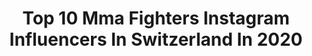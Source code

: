 ---
title: Top 10 Mma Fighters Instagram Influencers In Switzerland In 2020
description: >-
  Find top mma fighters Instagram influencers in Switzerland in 2020. Most popular hashtags: #fighters #fight #swiss #training.
platform: Instagram
profiles:
  - username: "volkan_oezdemir"
    fullname: >-
      Volkan Oezdemir
    location: "Switzerland"
    followers: 100637
    engagement: 496
    commentsToLikes: 0.026923
    id: ck5cbwdmlgac80i11uszllcwd
    verified: true
    hashtags: "#swiss, #oeschinensee, #mountaintraining, #alps"
  - username: "stanzo_"
    fullname: >-
      Stanzo Swiss biker boy 😎
    location: "Switzerland"
    followers: 26774
    engagement: 818
    commentsToLikes: 0.021945
    id: ck13ak9rfqsd90i190v1ggb0e
    verified: false
    hashtags: "#agvhelmets, #agvpista, #ducatipanigale, #apriliarsv4"
  - username: "fraeulein.knitter"
    fullname: >-
      call me Resi 🤸🏽‍♀️
    location: "Switzerland"
    followers: 12039
    engagement: 654
    commentsToLikes: 0.080947
    id: ck6tst6b66ph70j71dxo1waun
    verified: false
    hashtags: "#newlove, #makerlife, #lehrerleben, #knitart"
  - username: "enver.sljivar"
    fullname: >-
      Enver Sljivar
    location: "Switzerland"
    followers: 40474
    engagement: 112
    commentsToLikes: 0.034299
    id: ck6u9x9ro07ib0j713eusatx7
    verified: false
    hashtags: "#yourself, #security, #corona, #terrace"
  - username: "fightersqn18"
    fullname: >-
      Fliegerstaffel 18
    location: "Switzerland"
    followers: 6317
    engagement: 1746
    commentsToLikes: 0.011795
    id: ck5hljce7kbol0i11vv360hvq
    verified: false
    hashtags: "#vapeoff, #iwd2020, #stayathome"
  - username: "salooooom_34"
    fullname: >-
      
    location: "Switzerland"
    followers: 26217
    engagement: 828
    commentsToLikes: 0.133594
    id: ck5q4ewsrotia0i11dzmkqygq
    verified: false
    hashtags: "#gtr, #tkd, #ufc, #mma"
  - username: "elenaangierugby"
    fullname: >-
      Angela Elena ❤🏉❤
    location: "Switzerland"
    followers: 12019
    engagement: 560
    commentsToLikes: 0.026196
    id: ck602v00cjc280i145a9xxibw
    verified: false
    hashtags: "#behappy, #palmtrees, #discipline, #scrum"
  - username: "helena_tigres"
    fullname: >-
      Helen Tigres From Babylon
    location: "Switzerland"
    followers: 8191
    engagement: 822
    commentsToLikes: 0.041863
    id: ck0ub99h1e30r0i19lvqfrpml
    verified: false
    hashtags: "#fighters, #girlpower, #kicksoftheday, #nicepic"
  - username: "matrebeaud"
    fullname: >-
      Mat Rebeaud
    location: "Switzerland"
    followers: 31723
    engagement: 250
    commentsToLikes: 0.014467
    id: ck15pkhbnybvy0i19mldxsjnr
    verified: false
    hashtags: "#lausanne2020, #familytime, #rmfep, #worldrun"
  - username: "tomluthi"
    fullname: >-
      Tom
    location: "Switzerland"
    followers: 6320
    engagement: 798
    commentsToLikes: 0.010242
    id: ck55o34we7jco0i119062g3l5
    verified: false
    hashtags: "#citation, #france, #kansas, #heat"
---